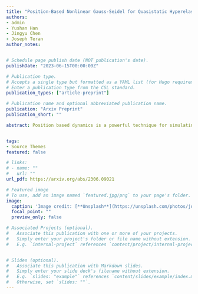 ```yaml
---
title: "Position-Based Nonlinear Gauss-Seidel for Quasistatic Hyperelasticity"
authors:
- admin
- Yushan Han
- Jingyu Chen
- Joseph Teran
author_notes:


# Schedule page publish date (NOT publication's date).
publishDate: "2023-06-15T00:00:00Z"

# Publication type.
# Accepts a single type but formatted as a YAML list (for Hugo requirements).
# Enter a publication type from the CSL standard.
publication_types: ["article-preprint"]

# Publication name and optional abbreviated publication name.
publication: "Arxiv Preprint"
publication_short: ""

abstract: Position based dynamics is a powerful technique for simulating a variety of materials. Its primary strength is its robustness when run with limited computational budget. We develop a novel approach to address problems with PBD for quasistatic hyperelastic materials. Even though PBD is based on the projection of static constraints, PBD is best suited for dynamic simulations. This is particularly relevant since the efficient creation of large data sets of plausible, but not necessarily accurate elastic equilibria is of increasing importance with the emergence of quasistatic neural networks. Furthermore, PBD projects one constraint at a time. We show that ignoring the effects of neighboring constraints limits its convergence and stability properties. Recent works have shown that PBD can be related to the Gauss-Seidel approximation of a Lagrange multiplier formulation of backward Euler time stepping, where each constraint is solved/projected independently of the others in an iterative fashion. We show that a position-based, rather than constraint-based nonlinear Gauss-Seidel approach solves these problems. Our approach retains the essential PBD feature of stable behavior with constrained computational budgets, but also allows for convergent behavior with expanded budgets. We demonstrate the efficacy of our method on a variety of representative hyperelastic problems and show that both successive over relaxation (SOR) and Chebyshev acceleration can be easily applied.


tags:
- Source Themes
featured: false

# links:
# - name: ""
#   url: ""
url_pdf: https://arxiv.org/abs/2306.09021

# Featured image
# To use, add an image named `featured.jpg/png` to your page's folder. 
image:
  caption: 'Image credit: [**Unsplash**](https://unsplash.com/photos/jdD8gXaTZsc)'
  focal_point: ""
  preview_only: false

# Associated Projects (optional).
#   Associate this publication with one or more of your projects.
#   Simply enter your project's folder or file name without extension.
#   E.g. `internal-project` references `content/project/internal-project/index.md`.


# Slides (optional).
#   Associate this publication with Markdown slides.
#   Simply enter your slide deck's filename without extension.
#   E.g. `slides: "example"` references `content/slides/example/index.md`.
#   Otherwise, set `slides: ""`.
---
```


